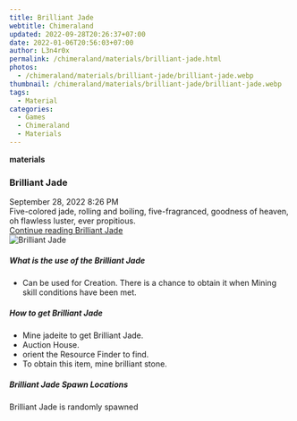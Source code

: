 ```yaml
---
title: Brilliant Jade
webtitle: Chimeraland
updated: 2022-09-28T20:26:37+07:00
date: 2022-01-06T20:56:03+07:00
author: L3n4r0x
permalink: /chimeraland/materials/brilliant-jade.html
photos:
  - /chimeraland/materials/brilliant-jade/brilliant-jade.webp
thumbnail: /chimeraland/materials/brilliant-jade/brilliant-jade.webp
tags:
  - Material
categories:
  - Games
  - Chimeraland
  - Materials
---
```


<section id="bootstrap-wrapper">
  <link
    rel="stylesheet"
    href="https://cdn.statically.io/gh/dimaslanjaka/Web-Manajemen/40ac3225/css/bootstrap-4.5-wrapper.css"
  />
  <div
    class="row g-0 border rounded overflow-hidden flex-md-row mb-4 shadow-sm position-relative"
  >
    <div class="col p-4 d-flex flex-column position-static">
      <strong class="d-inline-block mb-2 text-success">materials</strong>
      <h3 class="mb-0">Brilliant Jade</h3>
      <div class="mb-1 text-muted">September 28, 2022 8:26 PM</div>
      <div class="mb-2 border p-1">
        Five-colored jade, rolling and boiling, five-fragranced, goodness of
        heaven, oh flawless luster, ever propitious.
      </div>
      <a href="#" class="stretched-link d-none"
        >Continue reading Brilliant Jade</a
      >
    </div>
    <div class="col-auto d-none d-lg-block">
      <img
        src="/chimeraland/materials/brilliant-jade/brilliant-jade.webp"
        alt="Brilliant Jade"
      />
    </div>
  </div>
  <div class="row">
    <div class="col-lg-6 col-12 mb-2">
      <div class="card">
        <div class="card-body">
          <h5 class="card-title">What is the use of the Brilliant Jade</h5>
          <div class="card-text">
            <ul>
              <li>
                Can be used for Creation. There is a chance to obtain it when
                Mining skill conditions have been met.
              </li>
            </ul>
          </div>
        </div>
      </div>
    </div>
    <div class="col-lg-6 col-12 mb-2">
      <div class="card">
        <div class="card-body">
          <h5 class="card-title">How to get Brilliant Jade</h5>
          <div class="card-text">
            <ul>
              <li>Mine jadeite to get Brilliant Jade.</li>
              <li>Auction House.</li>
              <li>orient the Resource Finder to find.</li>
              <li>To obtain this item, mine brilliant stone.</li>
            </ul>
          </div>
        </div>
      </div>
    </div>
    <div class="col-12 mb-2">
      <h5>Brilliant Jade Spawn Locations</h5>
      <p>Brilliant Jade is randomly spawned</p>
    </div>
  </div>
</section>